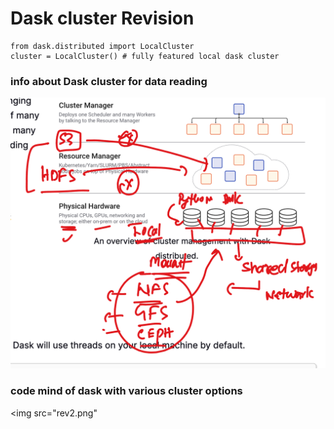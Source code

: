 # Dask cluster Revision 

```
from dask.distributed import LocalCluster
cluster = LocalCluster() # fully featured local dask cluster
```

### info about Dask cluster for data reading 

<img src="rev1.png">


### code mind of dask with various cluster options 

<img src="rev2.png"